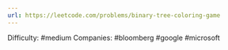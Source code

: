 ```yaml
---
url: https://leetcode.com/problems/binary-tree-coloring-game
---
```


Difficulty: #medium
Companies: #bloomberg #google #microsoft